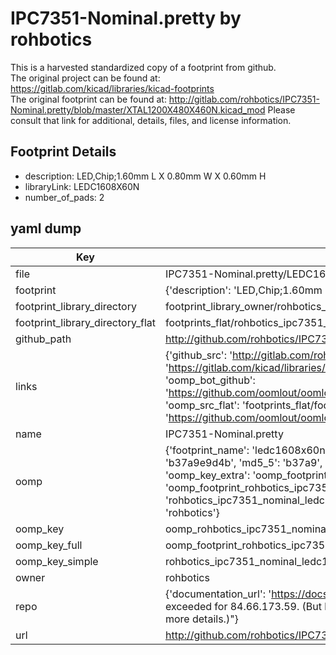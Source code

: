 # IPC7351-Nominal.pretty by rohbotics  
This is a harvested standardized copy of a footprint from github.  
The original project can be found at:  
https://gitlab.com/kicad/libraries/kicad-footprints  
The original footprint can be found at:
http://gitlab.com/rohbotics/IPC7351-Nominal.pretty/blob/master/XTAL1200X480X460N.kicad_mod
Please consult that link for additional, details, files, and license information.  
## Footprint Details
* description: LED,Chip;1.60mm L X 0.80mm W X 0.60mm H  
* libraryLink: LEDC1608X60N  
* number_of_pads: 2  
## yaml dump  
| Key | Value |  
| --- | --- |  
| file | IPC7351-Nominal.pretty/LEDC1608X60N.kicad_mod |  
| footprint | {'description': 'LED,Chip;1.60mm L X 0.80mm W X 0.60mm H', 'libraryLink': 'LEDC1608X60N', 'number_of_pads': 2} |  
| footprint_library_directory | footprint_library_owner/rohbotics_IPC7351-Nominal.pretty |  
| footprint_library_directory_flat | footprints_flat/rohbotics_ipc7351_nominal_ledc1608x60n/working |  
| github_path | http://github.com/rohbotics/IPC7351-Nominal.pretty/blob/master/LEDC1608X60N.kicad_mod |  
| links | {'github_src': 'http://gitlab.com/rohbotics/IPC7351-Nominal.pretty/blob/master/XTAL1200X480X460N.kicad_mod', 'github_src_repo': 'https://gitlab.com/kicad/libraries/kicad-footprints', 'oomp_bot': 'footprints/rohbotics_ipc7351_nominal_ledc1608x60n/working', 'oomp_bot_github': 'https://github.com/oomlout/oomlout_oomp_footprint_bot/tree/main/footprints/rohbotics_ipc7351_nominal_ledc1608x60n/working', 'oomp_src_flat': 'footprints_flat/footprints_flat/rohbotics_ipc7351_nominal_ledc1608x60n/working', 'oomp_src_flat_github': 'https://github.com/oomlout/oomlout_oomp_footprint_src/tree/main/footprints_flat/rohbotics_ipc7351_nominal_ledc1608x60n/working'} |  
| name | IPC7351-Nominal.pretty |  
| oomp | {'footprint_name': 'ledc1608x60n', 'library_name': 'ipc7351_nominal', 'md5': 'b37a9e9d4b36a9b46c07eb5df669cf82', 'md5_10': 'b37a9e9d4b', 'md5_5': 'b37a9', 'md5_6': 'b37a9e', 'oomp_key': 'oomp_rohbotics_ipc7351_nominal_ledc1608x60n', 'oomp_key_extra': 'oomp_footprint_rohbotics_ipc7351_nominal_ledc1608x60n', 'oomp_key_full': 'oomp_footprint_rohbotics_ipc7351_nominal_ledc1608x60n_b37a9e', 'oomp_key_simple': 'rohbotics_ipc7351_nominal_ledc1608x60n', 'original_filename': 'IPC7351-Nominal.pretty/LEDC1608X60N.kicad_mod', 'owner_name': 'rohbotics'} |  
| oomp_key | oomp_rohbotics_ipc7351_nominal_ledc1608x60n |  
| oomp_key_full | oomp_footprint_rohbotics_ipc7351_nominal_ledc1608x60n |  
| oomp_key_simple | rohbotics_ipc7351_nominal_ledc1608x60n |  
| owner | rohbotics |  
| repo | {'documentation_url': 'https://docs.github.com/rest/overview/resources-in-the-rest-api#rate-limiting', 'message': "API rate limit exceeded for 84.66.173.59. (But here's the good news: Authenticated requests get a higher rate limit. Check out the documentation for more details.)"} |  
| url | http://github.com/rohbotics/IPC7351-Nominal.pretty |  

